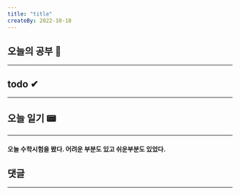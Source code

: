 ```yaml
---
title: "title"
createBy: 2022-10-18
---
```

## 오늘의 공부 🎉
---
### 

## todo ✔
---
### 

## 오늘 일기 📟
---
#### 오늘 수학시험을 봤다. 어려운 부분도 있고 쉬운부분도 있었다.
## 댓글
---

<Comment />